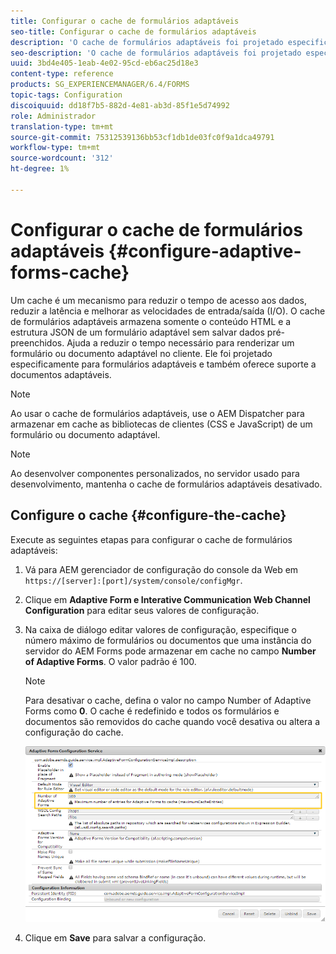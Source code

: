 ```yaml
---
title: Configurar o cache de formulários adaptáveis
seo-title: Configurar o cache de formulários adaptáveis
description: 'O cache de formulários adaptáveis foi projetado especificamente para formulários e documentos adaptáveis. Armazena em cache formulários adaptáveis e documentos adaptáveis com o objetivo de reduzir o tempo necessário para renderizar um formulário ou documento adaptável no cliente. '
seo-description: 'O cache de formulários adaptáveis foi projetado especificamente para formulários e documentos adaptáveis. Armazena em cache formulários adaptáveis e documentos adaptáveis com o objetivo de reduzir o tempo necessário para renderizar um formulário ou documento adaptável no cliente. '
uuid: 3bd4e405-1eab-4e02-95cd-eb6ac25d18e3
content-type: reference
products: SG_EXPERIENCEMANAGER/6.4/FORMS
topic-tags: Configuration
discoiquuid: dd18f7b5-882d-4e81-ab3d-85f1e5d74992
role: Administrador
translation-type: tm+mt
source-git-commit: 75312539136bb53cf1db1de03fc0f9a1dca49791
workflow-type: tm+mt
source-wordcount: '312'
ht-degree: 1%

---
```



# Configurar o cache de formulários adaptáveis {#configure-adaptive-forms-cache}

Um cache é um mecanismo para reduzir o tempo de acesso aos dados, reduzir a latência e melhorar as velocidades de entrada/saída (I/O). O cache de formulários adaptáveis armazena somente o conteúdo HTML e a estrutura JSON de um formulário adaptável sem salvar dados pré-preenchidos. Ajuda a reduzir o tempo necessário para renderizar um formulário ou documento adaptável no cliente. Ele foi projetado especificamente para formulários adaptáveis e também oferece suporte a documentos adaptáveis.

>[!NOTE]
>
>Ao usar o cache de formulários adaptáveis, use o AEM Dispatcher para armazenar em cache as bibliotecas de clientes (CSS e JavaScript) de um formulário ou documento adaptável.

>[!NOTE]
>
>Ao desenvolver componentes personalizados, no servidor usado para desenvolvimento, mantenha o cache de formulários adaptáveis desativado.

## Configure o cache {#configure-the-cache}

Execute as seguintes etapas para configurar o cache de formulários adaptáveis:

1. Vá para AEM gerenciador de configuração do console da Web em `https://[server]:[port]/system/console/configMgr`.
1. Clique em **Adaptive Form e Interative Communication Web Channel Configuration** para editar seus valores de configuração.
1. Na caixa de diálogo editar valores de configuração, especifique o número máximo de formulários ou documentos que uma instância do servidor do AEM Forms pode armazenar em cache no campo **Number of Adaptive Forms**. O valor padrão é 100.

   >[!NOTE]
   >
   >Para desativar o cache, defina o valor no campo Number of Adaptive Forms como **0**. O cache é redefinido e todos os formulários e documentos são removidos do cache quando você desativa ou altera a configuração do cache.

   ![Caixa de diálogo Configuração para formulários adaptáveis cache HTML](assets/cache-configuration-edit.png)

1. Clique em **Save** para salvar a configuração.

